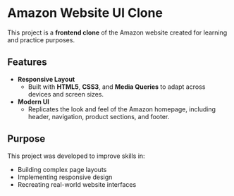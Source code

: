 # Amazon Website UI Clone
This project is a **frontend clone** of the Amazon website created for learning and practice purposes.

## Features

- **Responsive Layout**
  - Built with **HTML5**, **CSS3**, and **Media Queries** to adapt across devices and screen sizes.
- **Modern UI**
  - Replicates the look and feel of the Amazon homepage, including header, navigation, product sections, and footer.
 
## Purpose

This project was developed to improve skills in:

- Building complex page layouts
- Implementing responsive design
- Recreating real-world website interfaces
